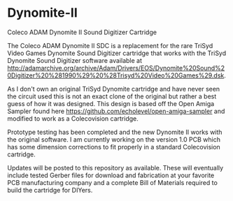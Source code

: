 # Dynomite-II
Coleco ADAM Dynomite II Sound Digitizer Cartridge

The Coleco ADAM Dynomite II SDC is a replacement for the rare TriSyd Video Games Dynomite Sound Digitizer cartridge that works with the TriSyd Dynomite Sound
Digitizer software available at http://adamarchive.org/archive/Adam/Drivers/EOS/Dynomite%20Sound%20Digitizer%20%281990%29%20%28Trisyd%20Video%20Games%29.dsk.

As I don't own an original TriSyd Dynomite cartridge and have never seen the circuit used this is not an exact clone of the original but rather a best guess
of how it was designed. This design is based off the Open Amiga Sampler found here https://github.com/echolevel/open-amiga-sampler and modified to work as a
Colecovision cartridge.

Prototype testing has been completed and the new Dynomite II works with the original software. I am currently working on the version 1.0 PCB which has some
dimension corrections to fit properly in a standard Colecovision cartridge.

Updates will be posted to this repository as available. These will eventually include tested Gerber files for download and fabrication at your favorite PCB
manufacturing company and a complete Bill of Materials required to build the cartridge for DIYers.
